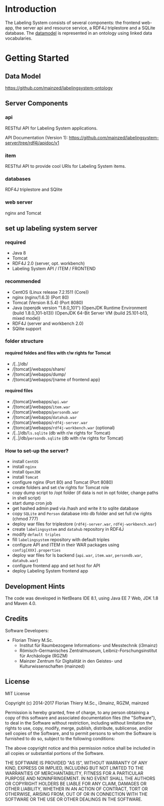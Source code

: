 # Introduction

The Labeling System consists of several components: the frontend web-app, the server api and resource service, a RDF4J triplestore and a SQLite database. The [datamodel](https://github.com/labelingsystem-ontology) is represented in an ontology using linked data vocabularies.

# Getting Started

## Data Model

https://github.com/mainzed/labelingsystem-ontology

## Server Components

### api

RESTful API for Labeling System applications.

API Documentation (Version 1): https://github.com/mainzed/labelingsystem-server/tree/rdf4j/apidoc/v1

### item

RESTful API to provide cool URIs for Labeling System items.

### databases

RDF4J triplestore and SQlite

### web server

nginx and Tomcat

## set up labeling system server

### required

* Java 8
* Tomcat
* RDF4J 2.0 (server, opt. workbench)
* Labeling System API / ITEM / FRONTEND

### recommended

* CentOS (Linux release 7.2.1511 (Core))
* nginx (nginx/1.6.3) (Port 80)
* Tomcat (Version 8.5.4) (Port 8080)
* Java (openjdk version "1.8.0_101") (OpenJDK Runtime Environment (build 1.8.0_101-b13)) (OpenJDK 64-Bit Server VM (build 25.101-b13, mixed mode))
* RDF4J (server and workbench 2.0)
* SQlite support

### folder structure

#### required foldes and files with r/w rights for Tomcat

* /[..]/db/
* /[tomcat]/webapps/share/
* /[tomcat]/webapps/dump/
* /[tomcat]/webapps/{name of frontend app}

#### required files

* /[tomcat]/webapps/`api.war`
* /[tomcat]/webapps/`item.war`
* /[tomcat]/webapps/`persondb.war`
* /[tomcat]/webapps/`datahub.war`
* /[tomcat]/webapps/`rdf4j-server.war`
* /[tomcat]/webapps/`rdf4j-workbench.war` (optional)
* /[..]/db/`ls.sqlite` (db with r/w rights for Tomcat)
* /[..]/db/`persondb.sqlite` (db with r/w rights for Tomcat)

### How to set-up the server?

* install `CentOS`
* install `nginx`
* install `OpenJDK`
* install `Tomcat`
* configure nginx (Port 80) and Tomcat (Port 8080)
* create folders and set r/w rights for Tomcat role
* copy dump script to /opt folder (if data is not in opt folder, change paths in shell script)
* start dump cron job
* get hashed admin pwd via /hash and write it to sqlite database
* copy `SQLite` and `Person` database into db folder and set full r/w rights (chmod 777)
* deploy war files for triplestore (`rdf4j-server.war`, `rdf4j-workbench.war`)
* create `labelingsystem` and `datahub` repository in RDF4J
* modify `default triples`
* fill `labelingsystem` repository with default triples
* configure API and ITEM in their WAR packages using `config[XXX].properties`
* deploy war files for ls backend (`api.war`, `item.war`, `persondb.war`, `datahub.war`)
* configure frontend app and set host for API
* deploy Labeling System frontend app

## Development Hints

The code was developed in NetBeans IDE 8.1, using Java EE 7 Web, JDK 1.8 and Maven 4.0.

## Credits

Software Developers:

* Florian Thiery M.Sc.
    * Institut für Raumbezogene Informations- und Messtechnik (i3mainz)
    * Römisch-Germanisches Zentralmuseum, Leibniz-Forschungsinstitut für Archäologie (RGZM)
    * Mainzer Zentrum für Digitalität in den Geistes- und Kulturwissenschaften (mainzed)

## License

MIT License

Copyright (c) 2014-2017 Florian Thiery M.Sc., i3mainz, RGZM, mainzed

Permission is hereby granted, free of charge, to any person obtaining a copy
of this software and associated documentation files (the "Software"), to deal
in the Software without restriction, including without limitation the rights
to use, copy, modify, merge, publish, distribute, sublicense, and/or sell
copies of the Software, and to permit persons to whom the Software is
furnished to do so, subject to the following conditions:

The above copyright notice and this permission notice shall be included in all
copies or substantial portions of the Software.

THE SOFTWARE IS PROVIDED "AS IS", WITHOUT WARRANTY OF ANY KIND, EXPRESS OR
IMPLIED, INCLUDING BUT NOT LIMITED TO THE WARRANTIES OF MERCHANTABILITY,
FITNESS FOR A PARTICULAR PURPOSE AND NONINFRINGEMENT. IN NO EVENT SHALL THE
AUTHORS OR COPYRIGHT HOLDERS BE LIABLE FOR ANY CLAIM, DAMAGES OR OTHER
LIABILITY, WHETHER IN AN ACTION OF CONTRACT, TORT OR OTHERWISE, ARISING FROM,
OUT OF OR IN CONNECTION WITH THE SOFTWARE OR THE USE OR OTHER DEALINGS IN THE
SOFTWARE.
